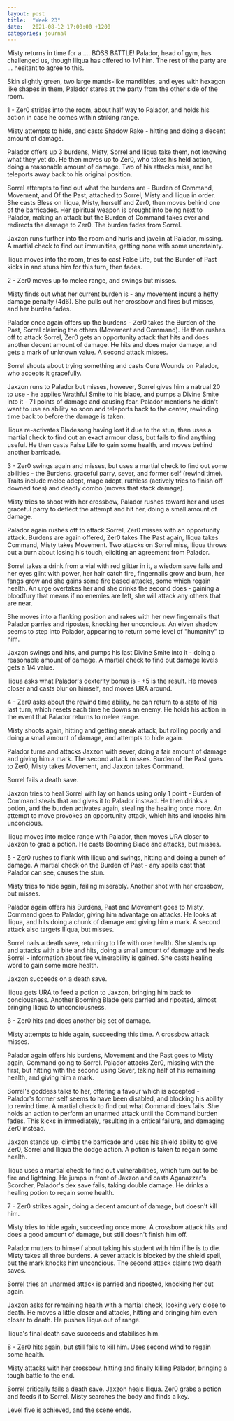 ```yaml
---
layout: post
title:  "Week 23"
date:   2021-08-12 17:00:00 +1200
categories: journal
---
```

Misty returns in time for a .... BOSS BATTLE! Palador, head of gym, has challenged us, though Iliqua has offered to 1v1 him. The rest of the party are ... hesitant to agree to this.

Skin slightly green, two large mantis-like mandibles, and eyes with hexagon like shapes in them, Palador stares at the party from the other side of the room.

1 - Zer0 strides into the room, about half way to Palador, and holds his action in case he comes within striking range.

Misty attempts to hide, and casts Shadow Rake - hitting and doing a decent amount of damage.

Palador offers up 3 burdens, Misty, Sorrel and Iliqua take them, not knowing what they yet do. He then moves up to Zer0, who takes his held action, doing a reasonable amount of damage. Two of his attacks miss, and he teleports away back to his original position.

Sorrel attempts to find out what the burdens are - Burden of Command, Movement, and Of the Past, attached to Sorrel, Misty and Iliqua in order. She casts Bless on Iliqua, Misty, herself and Zer0, then moves behind one of the barricades. Her spiritual weapon is brought into being next to Palador, making an attack but the Burden of Command takes over and redirects the damage to Zer0. The burden fades from Sorrel.

Jaxzon runs further into the room and hurls and javelin at Palador, missing. A martial check to find out immunities, getting none with some uncertainty.

Iliqua moves into the room, tries to cast False Life, but the Burder of Past kicks in and stuns him for this turn, then fades.

2 - Zer0 moves up to melee range, and swings but misses.

Misty finds out what her current burden is - any movement incurs a hefty damage penalty (4d6). She pulls out her crossbow and fires but misses, and her burden fades.

Palador once again offers up the burdens - Zer0 takes the Burden of the Past, Sorrel claiming the others (Movement and Command). He then rushes off to attack Sorrel, Zer0 gets an opportunity attack that hits and does another decent amount of damage. He hits and does major damage, and gets a mark of unknown value. A second attack misses.

Sorrel shouts about trying something and casts Cure Wounds on Palador, who accepts it gracefully.

Jaxzon runs to Palador but misses, however, Sorrel gives him a natrual 20 to use - he applies Wrathful Smite to his blade, and pumps a Divine Smite into it - 71 points of damage and causing fear. Palador mentions he didn't want to use an ability so soon and teleports back to the center, rewinding time back to before the damage is taken.

Iliqua re-activates Bladesong having lost it due to the stun, then uses a martial check to find out an exact armour class, but fails to find anything useful. He then casts False Life to gain some health, and moves behind another barricade.

3 - Zer0 swings again and misses, but uses a martial check to find out some abilities - the Burdens, graceful parry, sever, and former self (rewind time). Traits include melee adept, mage adept, ruthless (actively tries to finish off downed foes) and deadly combo (moves that stack damage).

Misty tries to shoot with her crossbow, Palador rushes toward her and uses graceful parry to deflect the attempt and hit her, doing a small amount of damage.

Palador again rushes off to attack Sorrel, Zer0 misses with an opportunity attack. Burdens are again offered, Zer0 takes The Past again, Iliqua takes Command, Misty takes Movement. Two attacks on Sorrel miss, Iliqua throws out a burn about losing his touch, eliciting an agreement from Palador.

Sorrel takes a drink from a vial with red glitter in it, a wisdom save fails and her eyes glint with power, her hair catch fire, fingernails grow and burn, her fangs grow and she gains some fire based attacks, some which regain health. An urge overtakes her and she drinks the second does - gaining a bloodfury that means if no enemies are left, she will attack any others that are near.

She moves into a flanking position and rakes with her new fingernails that Palador parries and ripostes, knocking her unconcious. An elven shadow seems to step into Palador, appearing to return some level of "humanity" to him.

Jaxzon swings and hits, and pumps his last Divine Smite into it - doing a reasonable amount of damage. A martial check to find out damage levels gets a 1/4 value.

Iliqua asks what Palador's dexterity bonus is - +5 is the result. He moves closer and casts blur on himself, and moves URA around.

4 - Zer0 asks about the rewind time ability, he can return to a state of his last turn, which resets each time he downs an enemy. He holds his action in the event that Palador returns to melee range.

Misty shoots again, hitting and getting sneak attack, but rolling poorly and doing a small amount of damage, and attempts to hide again.

Palador turns and attacks Jaxzon with sever, doing a fair amount of damage and giving him a mark. The second attack misses. Burden of the Past goes to Zer0, Misty takes Movement, and Jaxzon takes Command.

Sorrel fails a death save.

Jaxzon tries to heal Sorrel with lay on hands using only 1 point - Burden of Command steals that and gives it to Palador instead. He then drinks a potion, and the burden activates again, stealing the healing once more. An attempt to move provokes an opportunity attack, which hits and knocks him unconcious.

Iliqua moves into melee range with Palador, then moves URA closer to Jaxzon to grab a potion. He casts Booming Blade and attacks, but misses.

5 - Zer0 rushes to flank with Iliqua and swings, hitting and doing a bunch of damage. A martial check on the Burden of Past - any spells cast that Palador can see, causes the stun.

Misty tries to hide again, failing miserably. Another shot with her crossbow, but misses.

Palador again offers his Burdens, Past and Movement goes to Misty, Command goes to Palador, giving him advantage on attacks. He looks at Iliqua, and hits doing a chunk of damage and giving him a mark. A second attack also targets Iliqua, but misses.

Sorrel nails a death save, returning to life with one health. She stands up and attacks with a bite and hits, doing a small amount of damage and heals Sorrel - information about fire vulnerability is gained. She casts healing word to gain some more health.

Jaxzon succeeds on a death save.

Iliqua gets URA to feed a potion to Jaxzon, bringing him back to conciousness. Another Booming Blade gets parried and riposted, almost bringing Iliqua to unconciousness.

6 - Zer0 hits and does another big set of damage.

Misty attempts to hide again, succeeding this time. A crossbow attack misses.

Palador again offers his burdens, Movement and the Past goes to Misty again, Command going to Sorrel. Palador attacks Zer0, missing with the first, but hitting with the second using Sever, taking half of his remaining health, and giving him a mark.

Sorrel's goddess talks to her, offering a favour which is accepted - Palador's former self seems to have been disabled, and blocking his ability to rewind time. A martial check to find out what Command does fails. She holds an action to perform an unarmed attack until the Command burden fades. This kicks in immediately, resulting in a critical failure, and damaging Zer0 instead.

Jaxzon stands up, climbs the barricade and uses his shield ability to give Zer0, Sorrel and Iliqua the dodge action. A potion is taken to regain some health.

Iliqua uses a martial check to find out vulnerabilities, which turn out to be fire and lightning. He jumps in front of Jaxzon and casts Aganazzar's Scorcher, Palador's dex save fails, taking double damage. He drinks a healing potion to regain some health.

7 - Zer0 strikes again, doing a decent amount of damage, but doesn't kill him.

Misty tries to hide again, succeeding once more. A crossbow attack hits and does a good amount of damage, but still doesn't finish him off.

Palador mutters to himself about taking his student with him if he is to die. Misty takes all three burdens. A sever attack is blocked by the shield spell, but the mark knocks him unconcious. The second attack claims two death saves.

Sorrel tries an unarmed attack is parried and riposted, knocking her out again.

Jaxzon asks for remaining health with a martial check, looking very close to death. He moves a little closer and attacks, hitting and bringing him even closer to death. He pushes Iliqua out of range.

Iliqua's final death save succeeds and stabilises him.

8 - Zer0 hits again, but still fails to kill him. Uses second wind to regain some health.

Misty attacks with her crossbow, hitting and finally killing Palador, bringing a tough battle to the end.

Sorrel critically fails a death save. Jaxzon heals Iliqua. Zer0 grabs a potion and feeds it to Sorrel. Misty searches the body and finds a key.

Level five is achieved, and the scene ends.